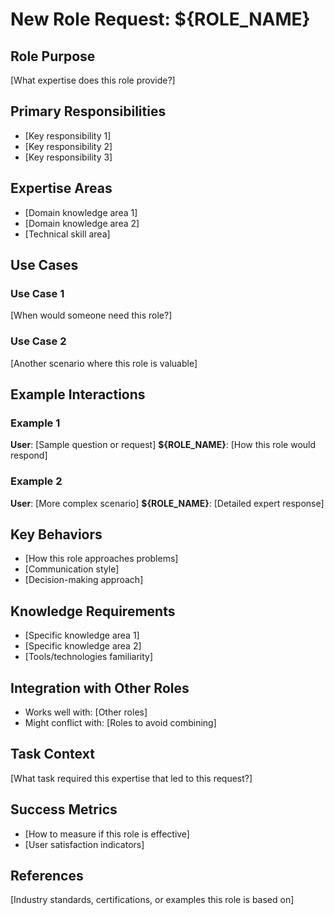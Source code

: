 # New Role Request: ${ROLE_NAME}

## Role Purpose
[What expertise does this role provide?]

## Primary Responsibilities
- [Key responsibility 1]
- [Key responsibility 2]
- [Key responsibility 3]

## Expertise Areas
- [Domain knowledge area 1]
- [Domain knowledge area 2]
- [Technical skill area]

## Use Cases
### Use Case 1
[When would someone need this role?]

### Use Case 2
[Another scenario where this role is valuable]

## Example Interactions
### Example 1
**User**: [Sample question or request]
**${ROLE_NAME}**: [How this role would respond]

### Example 2
**User**: [More complex scenario]
**${ROLE_NAME}**: [Detailed expert response]

## Key Behaviors
- [How this role approaches problems]
- [Communication style]
- [Decision-making approach]

## Knowledge Requirements
- [Specific knowledge area 1]
- [Specific knowledge area 2]
- [Tools/technologies familiarity]

## Integration with Other Roles
- Works well with: [Other roles]
- Might conflict with: [Roles to avoid combining]

## Task Context
[What task required this expertise that led to this request?]

## Success Metrics
- [How to measure if this role is effective]
- [User satisfaction indicators]

## References
[Industry standards, certifications, or examples this role is based on]